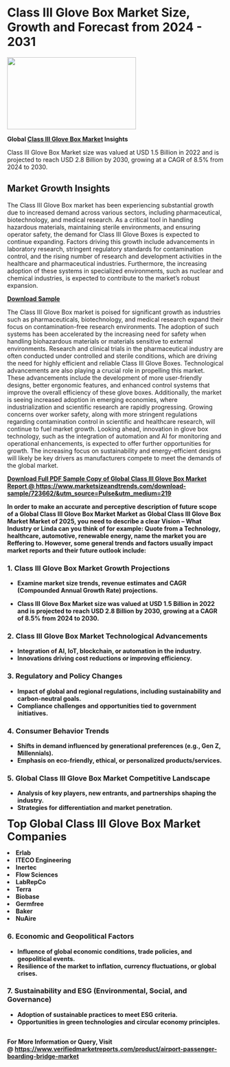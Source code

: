 <H1>Class III Glove Box Market Size, Growth and Forecast from 2024 - 2031</H1><img class="aligncenter size-medium wp-image-584254" src="https://thirdeyenews.in/wp-content/uploads/2024/09/Global-Market-Research-300x168.jpeg" alt="" width="300" height="168" /><p><strong>Global&nbsp;<a href="https://www.marketsizeandtrends.com/download-sample/723662/&amp;utm_source=Pulse&amp;utm_medium=219">Class III Glove Box Market</a> Insights</strong></p><p>Class III Glove Box Market size was valued at USD 1.5 Billion in 2022 and is projected to reach USD 2.8 Billion by 2030, growing at a CAGR of 8.5% from 2024 to 2030.</p><p><h2>Market Growth Insights</h2> <p>The Class III Glove Box market has been experiencing substantial growth due to increased demand across various sectors, including pharmaceutical, biotechnology, and medical research. As a critical tool in handling hazardous materials, maintaining sterile environments, and ensuring operator safety, the demand for Class III Glove Boxes is expected to continue expanding. Factors driving this growth include advancements in laboratory research, stringent regulatory standards for contamination control, and the rising number of research and development activities in the healthcare and pharmaceutical industries. Furthermore, the increasing adoption of these systems in specialized environments, such as nuclear and chemical industries, is expected to contribute to the market’s robust expansion.</p> <p><strong><a href="#">Download Sample</a></strong></p> <p>The Class III Glove Box market is poised for significant growth as industries such as pharmaceuticals, biotechnology, and medical research expand their focus on contamination-free research environments. The adoption of such systems has been accelerated by the increasing need for safety when handling biohazardous materials or materials sensitive to external environments. Research and clinical trials in the pharmaceutical industry are often conducted under controlled and sterile conditions, which are driving the need for highly efficient and reliable Class III Glove Boxes. Technological advancements are also playing a crucial role in propelling this market. These advancements include the development of more user-friendly designs, better ergonomic features, and enhanced control systems that improve the overall efficiency of these glove boxes. Additionally, the market is seeing increased adoption in emerging economies, where industrialization and scientific research are rapidly progressing. Growing concerns over worker safety, along with more stringent regulations regarding contamination control in scientific and healthcare research, will continue to fuel market growth. Looking ahead, innovation in glove box technology, such as the integration of automation and AI for monitoring and operational enhancements, is expected to offer further opportunities for growth. The increasing focus on sustainability and energy-efficient designs will likely be key drivers as manufacturers compete to meet the demands of the global market.</p> <p><strong><a href="#"></p><p><span class=""><strong>Download Full PDF Sample Copy of Global Class III Glove Box Market Report</strong> @ <a href="https://www.marketsizeandtrends.com/download-sample/723662/&amp;utm_source=Pulse&amp;utm_medium=219" target="_blank">https://www.marketsizeandtrends.com/download-sample/723662/&amp;utm_source=Pulse&amp;utm_medium=219</a></span></p><p>In order to make an accurate and perceptive description of future scope of a Global&nbsp;Class III Glove Box Market Market as Global&nbsp;Class III Glove Box Market Market of 2025, you need to describe a clear Vision &ndash; What Industry or Linda can you think of for example: Quote from a Technology, healthcare, automotive, renewable energy, name the market you are Reffering to. However, some general trends and factors usually impact market reports and their future outlook include:</p><h3>1.&nbsp;<strong>Class III Glove Box Market Growth Projections</strong></h3><ul><li>Examine market size trends, revenue estimates and CAGR (Compounded Annual Growth Rate) projections.</li><li><p>Class III Glove Box Market size was valued at USD 1.5 Billion in 2022 and is projected to reach USD 2.8 Billion by 2030, growing at a CAGR of 8.5% from 2024 to 2030.</p></li></ul><h3>2.&nbsp;<strong>Class III Glove Box Market Technological Advancements</strong></h3><ul><li>Integration of AI, IoT, blockchain, or automation in the industry.</li><li>Innovations driving cost reductions or improving efficiency.</li></ul><h3>3.&nbsp;<strong>Regulatory and Policy Changes</strong></h3><ul><li>Impact of global and regional regulations, including sustainability and carbon-neutral goals.</li><li>Compliance challenges and opportunities tied to government initiatives.</li></ul><h3>4.&nbsp;<strong>Consumer Behavior Trends</strong></h3><ul><li>Shifts in demand influenced by generational preferences (e.g., Gen Z, Millennials).</li><li>Emphasis on eco-friendly, ethical, or personalized products/services.</li></ul><h3>5.&nbsp;<strong>Global Class III Glove Box Market Competitive Landscape</strong></h3><ul><li>Analysis of key players, new entrants, and partnerships shaping the industry.</li><li>Strategies for differentiation and market penetration.</li></ul><p data-pm-slice="1 1 []"><span style="color: inherit; font-family: inherit; font-size: 25px;">Top Global Class III Glove Box Market Companies</span></p><div class="" data-test-id=""><p><li>Erlab</li><li> ITECO Engineering</li><li> Inertec</li><li> Flow Sciences</li><li> LabRepCo</li><li> Terra</li><li> Biobase</li><li> Germfree</li><li> Baker</li><li> NuAire</li></p></div><h3>6.&nbsp;<strong>Economic and Geopolitical Factors</strong></h3><ul><li>Influence of global economic conditions, trade policies, and geopolitical events.</li><li>Resilience of the market to inflation, currency fluctuations, or global crises.</li></ul><h3>7.&nbsp;<strong>Sustainability and ESG (Environmental, Social, and Governance)</strong></h3><ul><li>Adoption of sustainable practices to meet ESG criteria.</li><li>Opportunities in green technologies and circular economy principles.</li></ul><h2><strong style="font-size: 14px;">For More Information or Query, Visit @&nbsp;</strong><a style="background-color: #ffffff; font-size: 14px;" href="https://www.marketsizeandtrends.com/report/class-iii-glove-box-market/" target="_blank">https://www.verifiedmarketreports.com/product/airport-passenger-boarding-bridge-market</a></h2>
